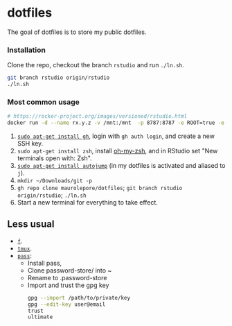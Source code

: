 # dotfiles

The goal of dotfiles is to store my public dotfiles.

### Installation

Clone the repo, checkout the branch `rstudio` and run `./ln.sh`.

```bash
git branch rstudio origin/rstudio
./ln.sh
```


### Most common usage

```bash
# https://rocker-project.org/images/versioned/rstudio.html
docker run -d --name rx.y.z -v /mnt:/mnt  -p 8787:8787 -e ROOT=true -e PASSWORD='secret' rocker/verse:rx.y.z
```

1. [`sudo apt-get install gh`](https://cli.github.com/), login with `gh auth login`, and create a new SSH key.
1. `sudo apt-get install zsh`, install [oh-my-zsh](https://ohmyz.sh/), and in RStudio set "New terminals open with: Zsh".
1. [`sudo apt-get install autojump`](https://github.com/wting/autojump) (in my dotfiles is activated and aliased to `j`).
1. `mkdir ~/Downloads/git -p`
1. `gh repo clone maurolepore/dotfiles`; `git branch rstudio origin/rstudio`; `./ln.sh`
1. Start a new terminal for everything to take effect.

## Less usual

* [`f`](https://github.com/dylanaraps/fff).
* [`tmux`](https://tmuxcheatsheet.com/). 
* [`pass`](https://www.passwordstore.org/): 
    * Install pass, 
    * Clone password-store/ into ~
    * Rename to .password-store
    * Import and trust the gpg key
      ```bash
      gpg --import /path/to/private/key
      gpg --edit-key user@email
      trust
      ultimate
      ```
